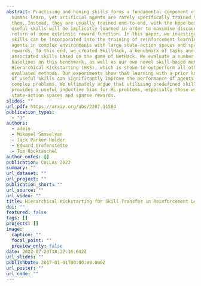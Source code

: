 ```yaml
---
abstract: Practising and honing skills forms a fundamental component of how
  humans learn, yet artificial agents are rarely specifically trained to perform
  them. Instead, they are usually trained end-to-end, with the hope being that
  useful skills will be implicitly learned in order to maximise discounted
  return of some extrinsic reward function. In this paper, we investigate how
  skills can be incorporated into the training of reinforcement learning (RL)
  agents in complex environments with large state-action spaces and sparse
  rewards. To this end, we created SkillHack, a benchmark of tasks and
  associated skills based on the game of NetHack. We evaluate a number of
  baselines on this benchmark, as well as our own novel skill-based method
  Hierarchical Kickstarting (HKS), which is shown to outperform all other
  evaluated methods. Our experiments show that learning with a prior knowledge
  of useful skills can significantly improve the performance of agents on
  complex problems. We ultimately argue that utilising predefined skills
  provides a useful inductive bias for RL problems, especially those with large
  state-action spaces and sparse rewards.
slides: ""
url_pdf: https://arxiv.org/abs/2207.11584
publication_types:
  - "1"
authors:
  - admin
  - Mikayel Samvelyan
  - Jack Parker-Holder
  - Edward Grefenstette
  - Tim Rocktäschel
author_notes: []
publication: CoLLAs 2022
summary: ""
url_dataset: ""
url_project: ""
publication_short: ""
url_source: ""
url_video: ""
title: Hierarchical Kickstarting for Skill Transfer in Reinforcement Learning
doi: ""
featured: false
tags: []
projects: []
image:
  caption: ""
  focal_point: ""
  preview_only: false
date: 2022-07-23T18:37:16.642Z
url_slides: ""
publishDate: 2017-01-01T00:00:00.000Z
url_poster: ""
url_code: ""
---
```

